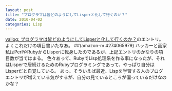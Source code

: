 ```yaml
---
layout: post
title: "プログラマは皆どのようにしてLisperと化して行くのか？"
date: 2010-04-02
categories: Lisp
---
```

[vallog: プログラマは皆どのようにしてLisperと化して行くのか？](http://valvallow.blogspot.com/2010/03/lisper.html)のエントリ。よくこれだけの項目書いたなあ。
##(amazon-m 4274065979) ハッカーと画家
私はPerlやRubyからLisperに転身したのであるが、上記エントリのかなりの項目数が当てはまる。
色々あって、RubyでLisp処理系を作る事になったが、それはLisperで居続けるためのRubyプログラミングであって、やっぱり自分はLisperだと自覚している。
あっ、そういえば最近、Lispを学習する人のブログエントリが増えている気がするが、自分の見ているところが偏っているだけなのかな？
